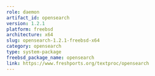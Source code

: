 ```yaml
---
role: daemon
artifact_id: opensearch
version: 1.2.1
platform: freebsd
architecture: x64
slug: opensearch-1.2.1-freebsd-x64
category: opensearch
type: system-package
freebsd_package_name: opensearch
link: https://www.freshports.org/textproc/opensearch
---
```

